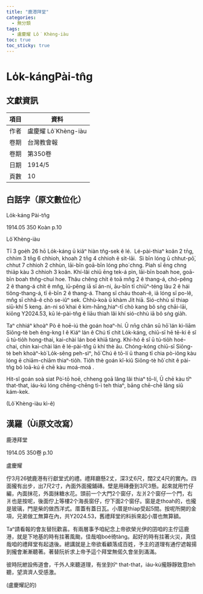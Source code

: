 ```yaml
---
title: "鹿港拜堂"
categories:
  - 無分類
tags:
  - 盧慶耀 Lô͘ Khèng-iàu
toc: true
toc_sticky: true
---
```


# Lo̍k-kángPài-tn̂g

## 文獻資訊

| 項目 | 資料 |
|---|---|
| 作者 | 盧慶耀 Lô͘ Khèng-iàu |
| 卷期 | 台灣教會報 |
| 卷期 | 第350卷 |
| 日期 | 1914/5 |
| 頁數 | 10 |

## 白話字（原文數位化）

Lo̍k-káng Pài-tn̂g

1914.05 350 Koàn p.10

Lô͘ Khèng-iàu

Tī 3 goe̍h 26 hō Lo̍k-káng ū kiâⁿ hiàn tn̂g-sek ê lé.  Lé-pài-thiaⁿ koân 2 tn̄g, chhim 3 tn̄g 6 chhioh, khoah 2 tn̄g 4 chhioh ê si̍t-lāi.  Sì bīn lóng ū chhut-pō͘, chhut 7 chhioh 2 chhùn, lāi-bīn goā-bīn lóng pho͘ chng. Piah sī ēng chng thia̍p kàu 3 chhioh 3 koân. Khí-lâi chiū ēng tek-á pìn, lāi-bīn boah hoe, goā-bīn boah thn̂g-chuí hoe. Thâu chêng chi̍t ê toā mn̂g 2 ê thang-á, chó-pêng 2 ê thang-á chi̍t ê mn̂g, iū-pêng iā sī án-ni, āu-bīn tī chiūⁿ-téng lâu 2 ê hái tiông-thang-á, tī ē-bīn 2 ê thang-á. Thang sī cháu thoah-ê, iā lóng sī po-lê, mn̂g sī chhâ-ê chò se-iûⁿ sek. Chhù-koà ū khàm Ji̍t hiā. Sió-chhù sī thiap siū-khí 5 keng. án-ni só͘ khai ê kim-hāng,hiaⁿ-tī chò kang bô sǹg chāi-lāi, kiōng Y2024.53, kū lé-pài-tn̂g ê liāu thiah lâi khí sió-chhù iā bô sǹg gia̍h.

Taⁿ chhiáⁿ khoàⁿ Pò ê hoē-iú thè goán hoaⁿ-hí. Ū nn̄g chân sū hō͘ lán kì-liām Siōng-tè beh êng-kng I ê Kiáⁿ lán ê Chú tī chit Lo̍k-káng, chiū-sī hē tē-ki ê sî ū tú-tio̍h hong-thai, kai-chài lán boé khiā tàng. Khí-hó ê sî ū tú-tio̍h hoé-chai, chin kai-chài lán ê lé-pài-tn̂g ū khí thè āu. Chóng-kóng chiū-sī Siōng-tè beh khoàⁿ-kò͘ Lo̍k-sêng peh-sìⁿ, hō͘ Chú ê tō-lí ū thang tī chia pò-iông kàu lóng ē chiām-chiām thiaⁿ-tio̍h. Tio̍h thè goán kî-kiû Siōng-tè hō͘ chit ê pài-tn̂g bô loā-kú ē chē kàu moá-moá .

Hit-sî goán soà siat Pò͘-tō hoē, chheng goā lâng lâi thiaⁿ tō-lí, Ū chē kàu tīⁿ that-that, iáu-kú lóng chēng-chēng tì-ì teh thiaⁿ, bāng chē-chē lâng siū kám-kek.

(Lô͘ Khèng-iàu kì-ê)

## 漢羅（Ùi原文改寫）

鹿港拜堂

1914.05 350卷 p.10

盧慶耀

佇3月26號鹿港有行獻堂式的禮。禮拜廳懸2丈，深3丈6尺，闊2丈4尺的實內。四面攏有出步，出7尺2寸，內面外面攏鋪磚。壁是用磚疊到3尺3懸。起來就用竹仔編，內面抹花，外面抹糖水花。頭前一个大門2个窗仔，左爿2个窗仔一个門，右爿也是按呢，後面佇上等樓2个海長窗仔，佇下面2个窗仔。窗是走thoah的，也攏是玻璃，門是柴的做西洋式。厝蓋有蓋日瓦。小厝是thiap受起5間。按呢所開的金項，兄弟做工無算在內，共Y2024.53，舊禮拜堂的料拆來起小厝也無算額。

Taⁿ請看報的會友替阮歡喜。有兩層事予咱紀念上帝欲榮光伊的囝咱的主佇這鹿港，就是下地基的時有拄著風颱，佳哉咱boé徛tàng。起好的時有拄著火災，真佳哉咱的禮拜堂有起退後。總講就是上帝欲看顧落成百姓，予主的道理有通佇遮報揚到攏會漸漸聽著。著替阮祈求上帝予這个拜堂無偌久會坐到滿滿。

彼時阮紲設佈道會，千外人來聽道理，有坐到tīⁿ that-that，iáu-kú攏靜靜致意teh聽，望濟濟人受感激。

(盧慶耀記的)
